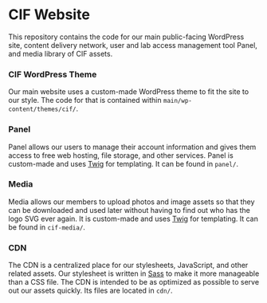 # CIF Website
This repository contains the code for our main public-facing WordPress site, content delivery network,  user and lab access management tool Panel, and media library of CIF assets.

### CIF WordPress Theme
Our main website uses a custom-made WordPress theme to fit the site to our style. The code for that is contained within `main/wp-content/themes/cif/`.

### Panel
Panel allows our users to manage their account information and gives them access to free web hosting, file storage, and other services. Panel is custom-made and uses [Twig](http://twig.sensiolabs.org) for templating. It can be found in `panel/`.

### Media
Media allows our members to upload photos and image assets so that they can be downloaded and used later without having to find out who has the logo SVG ever again. It is custom-made and uses [Twig](http://twig.sensiolabs.org) for templating. It can be found in `cif-media/`.

### CDN
The CDN is a centralized place for our stylesheets, JavaScript, and other related assets. Our stylesheet is written in [Sass](http://sass-lang.com) to make it more manageable than a CSS file. The CDN is intended to be as optimized as possible to serve out our assets quickly. Its files are located in `cdn/`.
